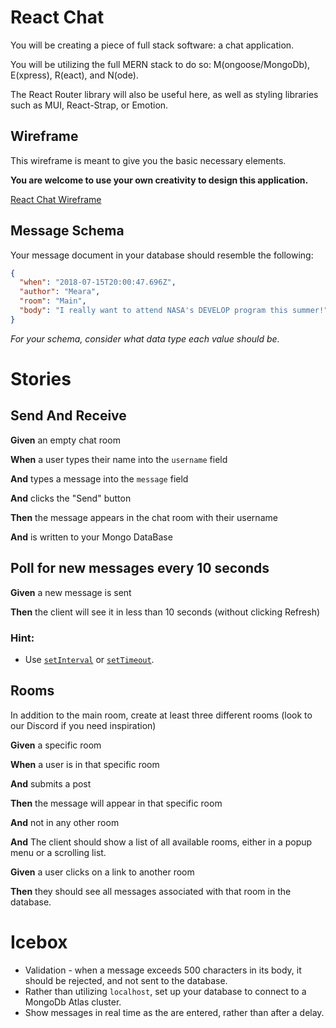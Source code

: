 # React Chat

You will be creating a piece of full stack software: a chat application. 

You will be utilizing the full MERN stack to do so: M(ongoose/MongoDb), E(xpress), R(eact), and N(ode). 

The React Router library will also be useful here, as well as styling libraries such as MUI, React-Strap, or Emotion.

## Wireframe

This wireframe is meant to give you the basic necessary elements.

**You are welcome to use your own creativity to design this application.**

[React Chat Wireframe](https://www.figma.com/file/6aibA82lGfvPwBowRqFFCG/react-chat?node-id=0%3A1)


## Message Schema

Your message document in your database should resemble the following:

```json
{
  "when": "2018-07-15T20:00:47.696Z",
  "author": "Meara",
  "room": "Main",
  "body": "I really want to attend NASA's DEVELOP program this summer!"
}
```

_For your schema, consider what data type each value should be._

# Stories

## Send And Receive

**Given** an empty chat room

**When** a user types their name into the `username` field

**And** types a message into the `message` field

**And** clicks the "Send" button

**Then** the message appears in the chat room with their username

**And** is written to your Mongo DataBase


## Poll for new messages every 10 seconds

**Given** a new message is sent

**Then** the client will see it in less than 10 seconds (without clicking Refresh)

### Hint:

* Use [`setInterval`](https://developer.mozilla.org/en-US/docs/Web/API/WindowOrWorkerGlobalScope/setInterval) or [`setTimeout`](https://developer.mozilla.org/en-US/docs/Web/API/WindowOrWorkerGlobalScope/setTimeout).

## Rooms

In addition to the main room, create at least three different rooms (look to our Discord if you need inspiration)

**Given** a specific room 

**When** a user is in that specific room

**And** submits a post

**Then** the message will appear in that specific room

**And** not in any other room

**And** The client should show a list of all available rooms, either in a popup menu or a scrolling list.

**Given** a user clicks on a link to another room

**Then** they should see all messages associated with that room in the database.

# Icebox

  * Validation - when a message exceeds 500 characters in its body, it should be rejected, and not sent to the database. 
  * Rather than utilizing `localhost`, set up your database to connect to a MongoDb Atlas cluster.
  * Show messages in real time as the are entered, rather than after a delay. 
